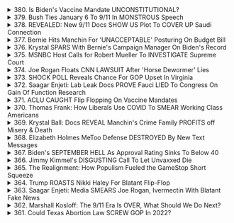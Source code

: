 <details>
<summary>380. Is Biden's Vaccine Mandate UNCONSTITUTIONAL?</summary><br>

<a href="https://www.youtube.com/watch?v=ZsV0uLc6GL8" target="_blank">
    <img src="https://img.youtube.com/vi/ZsV0uLc6GL8/maxresdefault.jpg" 
        alt="[Youtube]" width="200">
</a>

# Is Biden's Vaccine Mandate UNCONSTITUTIONAL?


</details>

<details>
<summary>379. Bush Ties January 6 To 9/11 In MONSTROUS Speech</summary><br>

<a href="https://www.youtube.com/watch?v=ac1OuJzy4ys" target="_blank">
    <img src="https://img.youtube.com/vi/ac1OuJzy4ys/maxresdefault.jpg" 
        alt="[Youtube]" width="200">
</a>

# Bush Ties January 6 To 9/11 In MONSTROUS Speech


</details>

<details>
<summary>378. REVEALED: New 9/11 Docs SHOW US Plot To COVER UP Saudi Connection</summary><br>

<a href="https://www.youtube.com/watch?v=0HC14zr7i4M" target="_blank">
    <img src="https://img.youtube.com/vi/0HC14zr7i4M/maxresdefault.jpg" 
        alt="[Youtube]" width="200">
</a>

# REVEALED: New 9/11 Docs SHOW US Plot To COVER UP Saudi Connection


</details>

<details>
<summary>377. Bernie Hits Manchin For 'UNACCEPTABLE' Posturing On Budget Bill</summary><br>

<a href="https://www.youtube.com/watch?v=-h9LPBCdcx4" target="_blank">
    <img src="https://img.youtube.com/vi/-h9LPBCdcx4/maxresdefault.jpg" 
        alt="[Youtube]" width="200">
</a>

# Bernie Hits Manchin For 'UNACCEPTABLE' Posturing On Budget Bill


</details>

<details>
<summary>376. Krystal SPARS With Bernie's Campaign Manager On Biden's Record</summary><br>

<a href="https://www.youtube.com/watch?v=AQEM-gsBaVo" target="_blank">
    <img src="https://img.youtube.com/vi/AQEM-gsBaVo/maxresdefault.jpg" 
        alt="[Youtube]" width="200">
</a>

# Krystal SPARS With Bernie's Campaign Manager On Biden's Record


</details>

<details>
<summary>375. MSNBC Host Calls for Robert Mueller To INVESTIGATE Supreme Court</summary><br>

<a href="https://www.youtube.com/watch?v=lFfXzYVFxtI" target="_blank">
    <img src="https://img.youtube.com/vi/lFfXzYVFxtI/maxresdefault.jpg" 
        alt="[Youtube]" width="200">
</a>

# MSNBC Host Calls for Robert Mueller To INVESTIGATE Supreme Court


</details>

<details>
<summary>374. Joe Rogan Floats CNN LAWSUIT After 'Horse Dewormer' Lies</summary><br>

<a href="https://www.youtube.com/watch?v=MhNFPDBSKYE" target="_blank">
    <img src="https://img.youtube.com/vi/MhNFPDBSKYE/maxresdefault.jpg" 
        alt="[Youtube]" width="200">
</a>

# Joe Rogan Floats CNN LAWSUIT After 'Horse Dewormer' Lies


</details>

<details>
<summary>373. SHOCK POLL Reveals Chance For GOP Upset In Virginia</summary><br>

<a href="https://www.youtube.com/watch?v=sQCbVAm5pPA" target="_blank">
    <img src="https://img.youtube.com/vi/sQCbVAm5pPA/maxresdefault.jpg" 
        alt="[Youtube]" width="200">
</a>

# SHOCK POLL Reveals Chance For GOP Upset In Virginia


</details>

<details>
<summary>372. Saagar Enjeti: Lab Leak Docs PROVE Fauci LIED To Congress On Gain Of Function Research</summary><br>

<a href="https://www.youtube.com/watch?v=jAlel7IaJrw" target="_blank">
    <img src="https://img.youtube.com/vi/jAlel7IaJrw/maxresdefault.jpg" 
        alt="[Youtube]" width="200">
</a>

# Saagar Enjeti: Lab Leak Docs PROVE Fauci LIED To Congress On Gain Of Function Research


</details>

<details>
<summary>371. ACLU CAUGHT Flip Flopping On Vaccine Mandates</summary><br>

<a href="https://www.youtube.com/watch?v=hkht7wWvXjg" target="_blank">
    <img src="https://img.youtube.com/vi/hkht7wWvXjg/maxresdefault.jpg" 
        alt="[Youtube]" width="200">
</a>

# ACLU CAUGHT Flip Flopping On Vaccine Mandates


</details>

<details>
<summary>370. Thomas Frank: How Liberals Use COVID To SMEAR Working Class Americans</summary><br>

<a href="https://www.youtube.com/watch?v=dQkWh87zZiY" target="_blank">
    <img src="https://img.youtube.com/vi/dQkWh87zZiY/maxresdefault.jpg" 
        alt="[Youtube]" width="200">
</a>

# Thomas Frank: How Liberals Use COVID To SMEAR Working Class Americans


</details>

<details>
<summary>369. Krystal Ball: Docs REVEAL Manchin's Crime Family PROFITS off Misery & Death</summary><br>

<a href="https://www.youtube.com/watch?v=X0Xl5bbIEbU" target="_blank">
    <img src="https://img.youtube.com/vi/X0Xl5bbIEbU/maxresdefault.jpg" 
        alt="[Youtube]" width="200">
</a>

# Krystal Ball: Docs REVEAL Manchin's Crime Family PROFITS off Misery & Death


</details>

<details>
<summary>368. Elizabeth Holmes MeToo Defense DESTROYED By New Text Messages</summary><br>

<a href="https://www.youtube.com/watch?v=I1y03WJDSts" target="_blank">
    <img src="https://img.youtube.com/vi/I1y03WJDSts/maxresdefault.jpg" 
        alt="[Youtube]" width="200">
</a>

# Elizabeth Holmes MeToo Defense DESTROYED By New Text Messages


</details>

<details>
<summary>367. Biden's SEPTEMBER HELL As Approval Rating Sinks To Below 40</summary><br>

<a href="https://www.youtube.com/watch?v=z3R4b-c1T1I" target="_blank">
    <img src="https://img.youtube.com/vi/z3R4b-c1T1I/maxresdefault.jpg" 
        alt="[Youtube]" width="200">
</a>

# Biden's SEPTEMBER HELL As Approval Rating Sinks To Below 40


</details>

<details>
<summary>366. Jimmy Kimmel's DISGUSTING Call To Let Unvaxxed Die</summary><br>

<a href="https://www.youtube.com/watch?v=00gVG3xmhQU" target="_blank">
    <img src="https://img.youtube.com/vi/00gVG3xmhQU/maxresdefault.jpg" 
        alt="[Youtube]" width="200">
</a>

# Jimmy Kimmel's DISGUSTING Call To Let Unvaxxed Die


</details>

<details>
<summary>365. The Realignment: How Populism Fueled the GameStop Short Squeeze</summary><br>

<a href="https://www.youtube.com/watch?v=xaotT38kkLA" target="_blank">
    <img src="https://img.youtube.com/vi/xaotT38kkLA/maxresdefault.jpg" 
        alt="[Youtube]" width="200">
</a>

# The Realignment: How Populism Fueled the GameStop Short Squeeze


</details>

<details>
<summary>364. Trump ROASTS Nikki Haley For Blatant Flip-Flop</summary><br>

<a href="https://www.youtube.com/watch?v=ljpWGY09GrI" target="_blank">
    <img src="https://img.youtube.com/vi/ljpWGY09GrI/maxresdefault.jpg" 
        alt="[Youtube]" width="200">
</a>

# Trump ROASTS Nikki Haley For Blatant Flip-Flop


</details>

<details>
<summary>363. Saagar Enjeti: Media SMEARS Joe Rogan, Ivermectin With Blatant Fake News</summary><br>

<a href="https://www.youtube.com/watch?v=dCMa3nmdoRs" target="_blank">
    <img src="https://img.youtube.com/vi/dCMa3nmdoRs/maxresdefault.jpg" 
        alt="[Youtube]" width="200">
</a>

# Saagar Enjeti: Media SMEARS Joe Rogan, Ivermectin With Blatant Fake News


</details>

<details>
<summary>362. Marshall Kosloff: The 9/11 Era Is OVER, What Should We Do Next?</summary><br>

<a href="https://www.youtube.com/watch?v=kn5K4YlflEs" target="_blank">
    <img src="https://img.youtube.com/vi/kn5K4YlflEs/maxresdefault.jpg" 
        alt="[Youtube]" width="200">
</a>

# Marshall Kosloff: The 9/11 Era Is OVER, What Should We Do Next?


</details>

<details>
<summary>361. Could Texas Abortion Law SCREW GOP In 2022?</summary><br>

<a href="https://www.youtube.com/watch?v=nZGTbJe9zXA" target="_blank">
    <img src="https://img.youtube.com/vi/nZGTbJe9zXA/maxresdefault.jpg" 
        alt="[Youtube]" width="200">
</a>

# Could Texas Abortion Law SCREW GOP In 2022?


</details>

